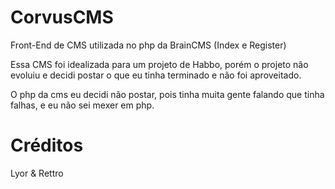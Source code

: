 # CorvusCMS
Front-End de CMS utilizada no php da BrainCMS (Index e Register)

Essa CMS foi idealizada para um projeto de Habbo, porém o projeto não evoluiu e decidi postar o que eu tinha terminado e não foi aproveitado.

O php da cms eu decidi não postar, pois tinha muita gente falando que tinha falhas, e eu não sei mexer em php.

# Créditos
Lyor & Rettro
